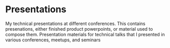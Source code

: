 # Presentations
My technical presentations at different conferences.
This contains presenations, either finished product powerpoints, or material used to compose them.
Presentation materials for technical talks that I presented in various conferences, meetups, and seminars
